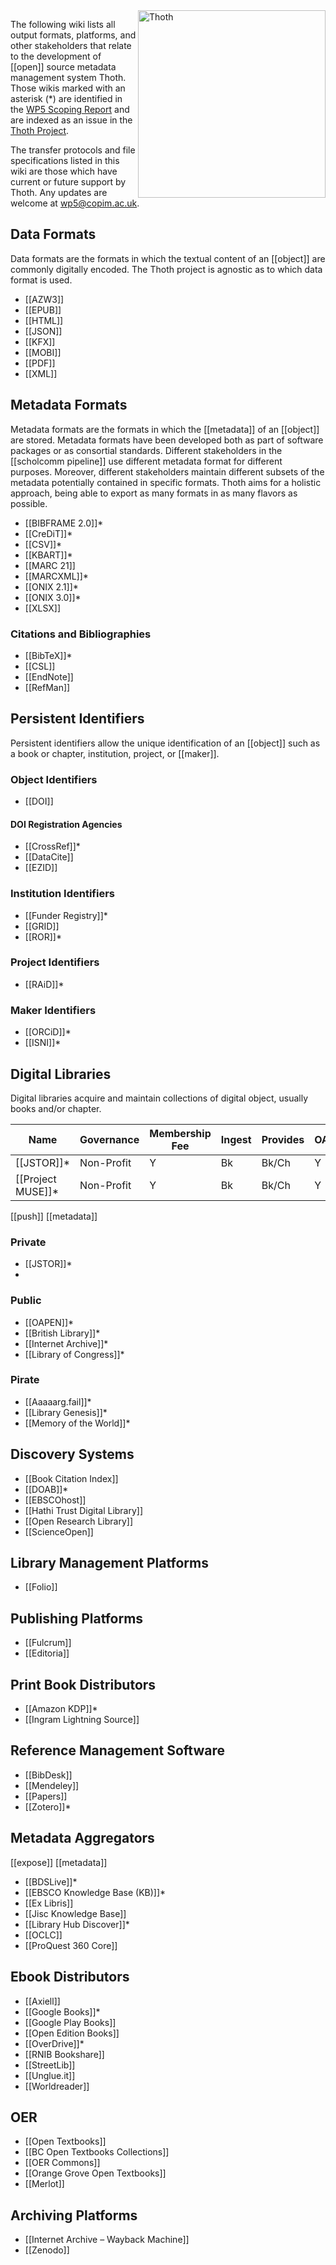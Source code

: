 <img src="https://punctumbooks.com/punctum/wp-content/uploads/2020/09/thoth-logo-latin.png" alt="Thoth" height="300" align="right"/>

The following wiki lists all output formats, platforms, and other stakeholders that relate to the development of [[open]] source metadata management system Thoth. Those wikis marked with an asterisk (*) are identified in the [WP5 Scoping Report](https://copim.pubpub.org/pub/wp5-scoping-report-building-open-dissemination-system/) and are indexed as an issue in the [Thoth Project](https://github.com/thoth-pub/thoth/projects).

The transfer protocols and file specifications listed in this wiki are those which have current or future support by Thoth. Any updates are welcome at wp5@copim.ac.uk.

## Data Formats

Data formats are the formats in which the textual content of an [[object]] are commonly digitally encoded. The Thoth project is agnostic as to which data format is used.

* [[AZW3]]
* [[EPUB]]
* [[HTML]]
* [[JSON]]
* [[KFX]]
* [[MOBI]]
* [[PDF]]
* [[XML]]

## Metadata Formats

Metadata formats are the formats in which the [[metadata]] of an [[object]] are stored. Metadata formats have been developed both as part of software packages or as consortial standards. Different stakeholders in the [[scholcomm pipeline]] use different metadata format for different purposes. Moreover, different stakeholders maintain different subsets of the metadata potentially contained in specific formats. Thoth aims for a holistic approach, being able to export as many formats in as many flavors as possible.

* [[BIBFRAME 2.0]]*
* [[CreDiT]]*
* [[CSV]]*
* [[KBART]]*
* [[MARC 21]]
* [[MARCXML]]*
* [[ONIX 2.1]]*
* [[ONIX 3.0]]*
* [[XLSX]]

### Citations and Bibliographies

* [[BibTeX]]*
* [[CSL]]
* [[EndNote]]
* [[RefMan]]

## Persistent Identifiers

Persistent identifiers allow the unique identification of an [[object]] such as a book or chapter, institution, project, or [[maker]].

### Object Identifiers
* [[DOI]]

#### DOI Registration Agencies
* [[CrossRef]]*
* [[DataCite]]
* [[EZID]]

### Institution Identifiers
* [[Funder Registry]]*
* [[GRID]]
* [[ROR]]*

### Project Identifiers
* [[RAiD]]*

### Maker Identifiers
* [[ORCiD]]*
* [[ISNI]]*

## Digital Libraries

Digital libraries acquire and maintain collections of digital object, usually books and/or chapter. 

| Name             | Governance    | Membership Fee| Ingest | Provides | OA | non-OA | Curated | Push/Expose |
|------------------|---------------|---------------|--------|----------|----|--------|---------|-------------|
| [[JSTOR]]*       | Non-Profit    | Y             | Bk     | Bk/Ch    | Y  | Y      | Y       | Push        |
| [[Project MUSE]]*| Non-Profit    | Y             | Bk     | Bk/Ch    | Y  | Y      | Y       | Push        |


[[push]] [[metadata]]

### Private

* [[JSTOR]]*
* 

### Public

* [[OAPEN]]*
* [[British Library]]*
* [[Internet Archive]]*
* [[Library of Congress]]*

### Pirate

* [[Aaaaarg.fail]]*
* [[Library Genesis]]*
* [[Memory of the World]]*

## Discovery Systems

* [[Book Citation Index]]
* [[DOAB]]*
* [[EBSCOhost]]
* [[Hathi Trust Digital Library]]
* [[Open Research Library]]
* [[ScienceOpen]]


## Library Management Platforms

* [[Folio]]

## Publishing Platforms

* [[Fulcrum]]
* [[Editoria]]

## Print Book Distributors

* [[Amazon KDP]]*
* [[Ingram Lightning Source]]

## Reference Management Software

* [[BibDesk]]
* [[Mendeley]]
* [[Papers]]
* [[Zotero]]*

## Metadata Aggregators

[[expose]] [[metadata]]

* [[BDSLive]]*
* [[EBSCO Knowledge Base (KB)]]*
* [[Ex Libris]]
* [[Jisc Knowledge Base]]
* [[Library Hub Discover]]*
* [[OCLC]]
* [[ProQuest 360 Core]]

## Ebook Distributors

* [[Axiell]]
* [[Google Books]]*
* [[Google Play Books]]
* [[Open Edition Books]]
* [[OverDrive]]*
* [[RNIB Bookshare]]
* [[StreetLib]]
* [[Unglue.it]]
* [[Worldreader]]

## OER

* [[Open Textbooks]]
* [[BC Open Textbooks Collections]]
* [[OER Commons]]
* [[Orange Grove Open Textbooks]]
* [[Merlot]]

## Archiving Platforms

* [[Internet Archive – Wayback Machine]]
* [[Zenodo]]
